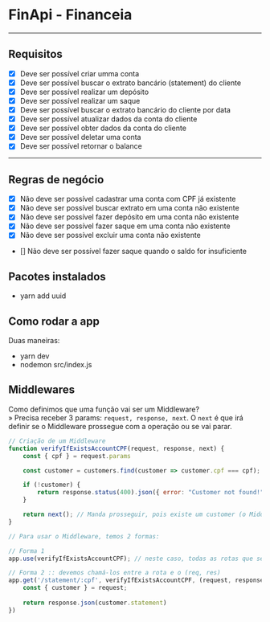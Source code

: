 # FinApi - Financeia

---

## Requisitos

- [x] Deve ser possível criar umma conta
- [x] Deve ser possível buscar o extrato bancário (statement) do cliente
- [x] Deve ser possível realizar um depósito
- [x] Deve ser possível realizar um saque
- [x] Deve ser possível buscar o extrato bancário do cliente por data
- [x] Deve ser possível atualizar dados da conta do cliente
- [x] Deve ser possível obter dados da conta do cliente
- [x] Deve ser possível deletar uma conta
- [x] Deve ser possível retornar o balance

---

## Regras de negócio

- [x] Não deve ser possível cadastrar uma conta com CPF já existente
- [x] Não deve ser possível buscar extrato em uma conta não existente
- [x] Não deve ser possível fazer depósito em uma conta não existente
- [x] Não deve ser possível fazer saque em uma conta não existente
- [x] Não deve ser possível excluir uma conta não existente
- [] Não deve ser possível fazer saque quando o saldo for insuficiente

## Pacotes instalados

- yarn add uuid

## Como rodar a app

Duas maneiras:
- yarn dev
- nodemon src/index.js

## Middlewares

Como definimos que uma função vai ser um Middleware?  
» Precisa receber 3 params: `request, response, next`. O `next` é que irá definir se o Middleware prossegue com a operação ou se vai parar.

```js
// Criação de um Middleware
function verifyIfExistsAccountCPF(request, response, next) {
    const { cpf } = request.params

    const customer = customers.find(customer => customer.cpf === cpf);

    if (!customer) {
        return response.status(400).json({ error: "Customer not found!" })
    }

    return next(); // Manda prosseguir, pois existe um customer (o Middleware não encontrou nenhum problemas nas verificações)
}

// Para usar o Middleware, temos 2 formas:

// Forma 1
app.use(verifyIfExistsAccountCPF); // neste caso, todas as rotas que se encontra abaixo irão utilizar esse Middleware

// Forma 2 :: devemos chamá-los entre a rota e o (req, res)
app.get('/statement/:cpf', verifyIfExistsAccountCPF, (request, response) => {
    const { customer } = request;
    
    return response.json(customer.statement)
})
```